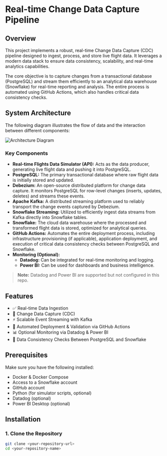 # Real-time Change Data Capture Pipeline

## Overview

This project implements a robust, real-time Change Data Capture (CDC) pipeline designed to ingest, process, and store live flight data. It leverages a modern data stack to ensure data consistency, scalability, and real-time analytics capabilities.

The core objective is to capture changes from a transactional database (PostgreSQL) and stream them efficiently to an analytical data warehouse (Snowflake) for real-time reporting and analysis. The entire process is automated using GitHub Actions, which also handles critical data consistency checks.

## System Architecture

The following diagram illustrates the flow of data and the interaction between different components:

![Architecture Diagram](architecture-diagram.png) <!-- Replace with actual path -->

### Key Components

- **Real-time Flights Data Simulator (API):** Acts as the data producer, generating live flight data and pushing it into PostgreSQL.
- **PostgreSQL:** The primary transactional database where raw flight data is initially stored and updated.
- **Debezium:** An open-source distributed platform for change data capture. It monitors PostgreSQL for row-level changes (inserts, updates, deletes) and streams these events.
- **Apache Kafka:** A distributed streaming platform used to reliably transport the change events captured by Debezium.
- **Snowflake Streaming:** Utilized to efficiently ingest data streams from Kafka directly into Snowflake tables.
- **Snowflake:** The cloud data warehouse where the processed and transformed flight data is stored, optimized for analytical queries.
- **GitHub Actions:** Automates the entire deployment process, including infrastructure provisioning (if applicable), application deployment, and execution of critical data consistency checks between PostgreSQL and Snowflake.
- **Monitoring (Optional):**
  - **Datadog:** Can be integrated for real-time monitoring and logging.
  - **Power BI:** Can be used for dashboards and business intelligence.

> **Note:** Datadog and Power BI are supported but not configured in this repo.

## Features

- ✅ Real-time Data Ingestion
- 🔄 Change Data Capture (CDC)
- ⚡ Scalable Event Streaming with Kafka
- 🤖 Automated Deployment & Validation via GitHub Actions
- 📊 Optional Monitoring via Datadog & Power BI
- 🔐 Data Consistency Checks Between PostgreSQL and Snowflake

## Prerequisites

Make sure you have the following installed:

- Docker & Docker Compose
- Access to a Snowflake account
- GitHub account
- Python (for simulator scripts, optional)
- Datadog (optional)
- Power BI Desktop (optional)

## Installation

### 1. Clone the Repository

```bash
git clone <your-repository-url>
cd <your-repository-name>
